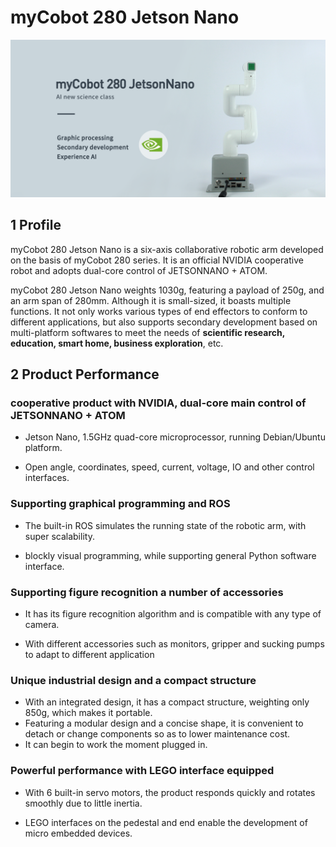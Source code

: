 # myCobot 280 Jetson Nano

![1-1](../../resourse/2-serialproduct/2.1-280/JN/280JNtu.png) 

## 1 Profile

myCobot 280 Jetson Nano is a  six-axis collaborative robotic arm developed on the basis of myCobot 280 series. It is an official NVIDIA cooperative robot and adopts dual-core  control of JETSONNANO + ATOM.

myCobot 280 Jetson Nano weights 1030g, featuring a payload of 250g, and an arm span of 280mm. Although it is small-sized, it boasts multiple functions. It not only works various types of end effectors to conform to different applications, but also supports secondary development based on multi-platform softwares to meet the needs of **scientific research, education, smart home, business exploration**, etc.


## 2 Product Performance

### cooperative product with NVIDIA, dual-core main control of JETSONNANO + ATOM

- Jetson Nano, 1.5GHz quad-core microprocessor, running Debian/Ubuntu platform.

- Open angle, coordinates, speed, current, voltage, IO and other control interfaces.

### Supporting graphical programming and ROS

- The built-in ROS simulates the running state of the robotic arm, with super scalability.

- blockly visual programming, while supporting general Python software interface.

### Supporting figure recognition a number of accessories

- It has its figure recognition algorithm and is compatible with any type of camera.

- With different accessories such as monitors, gripper and sucking pumps to adapt to different application

### Unique industrial design and a compact structure

-   With an integrated design, it has a compact structure, weighting only 850g, which makes it portable.
-   Featuring a modular design and a concise shape, it is convenient to detach or change components so as to lower maintenance cost.
-   It can begin to work the moment plugged in.

### Powerful performance with LEGO interface equipped

- With 6 built-in servo motors, the product responds quickly and rotates smoothly due to little inertia.

- LEGO interfaces on the pedestal and end enable the development of micro embedded devices.

 